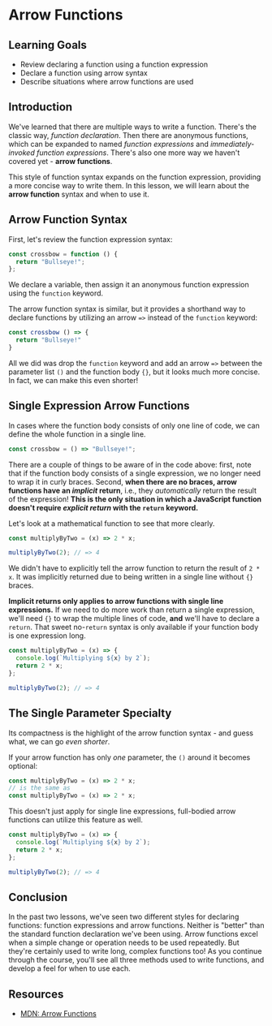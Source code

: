 # Arrow Functions

## Learning Goals

- Review declaring a function using a function expression
- Declare a function using arrow syntax
- Describe situations where arrow functions are used

## Introduction

We've learned that there are multiple ways to write a function. There's the
classic way, _function declaration_. Then there are anonymous functions, which
can be expanded to named _function expressions_ and _immediately-invoked
function expressions_. There's also one more way we haven't covered yet -
**arrow functions**.

This style of function syntax expands on the function expression, providing a
more concise way to write them. In this lesson, we will learn about the **arrow
function** syntax and when to use it.

## Arrow Function Syntax

First, let's review the function expression syntax:

```js
const crossbow = function () {
  return "Bullseye!";
};
```

We declare a variable, then assign it an anonymous function expression using the
`function` keyword.

The arrow function syntax is similar, but it provides a shorthand way to declare
functions by utilizing an arrow `=>` instead of the `function` keyword:

```js
const crossbow () => {
  return "Bullseye!"
}
```

All we did was drop the `function` keyword and add an arrow `=>` between the
parameter list `()` and the function body `{}`, but it looks much more concise.
In fact, we can make this even shorter!

## Single Expression Arrow Functions

In cases where the function body consists of only one line of code, we can
define the whole function in a single line.

```js
const crossbow = () => "Bullseye!";
```

There are a couple of things to be aware of in the code above: first, note that
if the function body consists of a single expression, we no longer need to wrap
it in curly braces. Second, **when there are no braces, arrow functions have an
_implicit_ return**, i.e., they _automatically_ return the result of the
expression! **This is the only situation in which a JavaScript function doesn't
require _explicit return_ with the `return` keyword.**

Let's look at a mathematical function to see that more clearly.

```js
const multiplyByTwo = (x) => 2 * x;

multiplyByTwo(2); // => 4
```

We didn't have to explicitly tell the arrow function to return the result of
`2 * x`. It was implicitly returned due to being written in a single line
without `{}` braces.

**Implicit returns only applies to arrow functions with single line
expressions.** If we need to do more work than return a single expression, we'll
need `{}` to wrap the multiple lines of code, **and** we'll have to declare a
`return`. That sweet no-`return` syntax is only available if your function body
is one expression long.

```js
const multiplyByTwo = (x) => {
  console.log(`Multiplying ${x} by 2`);
  return 2 * x;
};

multiplyByTwo(2); // => 4
```

## The Single Parameter Specialty

Its compactness is the highlight of the arrow function syntax - and guess what,
we can go _even shorter_.

If your arrow function has only _one_ parameter, the `()` around it becomes
optional:

```js
const multiplyByTwo = (x) => 2 * x;
// is the same as
const multiplyByTwo = (x) => 2 * x;
```

This doesn't just apply for single line expressions, full-bodied arrow functions
can utilize this feature as well.

```js
const multiplyByTwo = (x) => {
  console.log(`Multiplying ${x} by 2`);
  return 2 * x;
};

multiplyByTwo(2); // => 4
```

## Conclusion

In the past two lessons, we've seen two different styles for declaring
functions: function expressions and arrow functions. Neither is "better" than
the standard function declaration we've been using. Arrow functions excel when a
simple change or operation needs to be used repeatedly. But they're certainly
used to write long, complex functions too! As you continue through the course,
you'll see all three methods used to write functions, and develop a feel for
when to use each.

## Resources

- [MDN: Arrow Functions][arrow functions]

[arrow functions]:
  https://developer.mozilla.org/en-US/docs/Web/JavaScript/Reference/Functions/Arrow_functions
